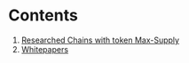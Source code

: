 # Contents
1. [Researched Chains with token Max-Supply](https://github.com/st8tikratio/Usefulness/blob/main/blockchain/research/coins.md)
2. [Whitepapers](https://github.com/st8tikratio/Usefulness/blob/main/blockchain/research/whitepaper-list.md)
